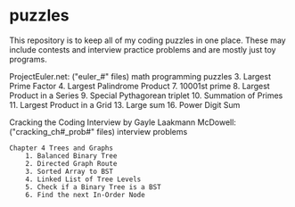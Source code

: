 puzzles
=======
This repository is to keep all of my coding puzzles in one place. These may include contests and interview practice problems and are mostly just toy programs.

ProjectEuler.net: ("euler_#" files) math programming puzzles
   3. Largest Prime Factor
   4. Largest Palindrome Product
   7. 10001st prime
   8. Largest Product in a Series
   9. Special Pythagorean triplet
   10. Summation of Primes
   11. Largest Product in a Grid
   13. Large sum
   16. Power Digit Sum
  
Cracking the Coding Interview by Gayle Laakmann McDowell: ("cracking_ch#_prob#" files) interview problems
	
	Chapter 4 Trees and Graphs
		1. Balanced Binary Tree
		2. Directed Graph Route
		3. Sorted Array to BST
		4. Linked List of Tree Levels
		5. Check if a Binary Tree is a BST
		6. Find the next In-Order Node